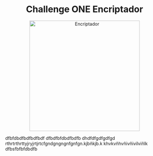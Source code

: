 <html>
<body>
<div align= center>
<h1>Challenge ONE Encriptador</h1>

<a href="https://magucho.github.io/Chalenge_ONE_encriptador.github.io/"><img src="https://static.hoy.es/www/multimedia/202202/08/media/cifradogif_601.gif" width="350" alt="Encriptador"/></a>

</div>
</body>
</html>
 dfbfdbdfbdfbdfbdf 
dfbdfbfdbdfbdfb
dhdfdfgdfgdfgd
rthrtrthrttyjryjrtjrtcfgndgngngnfgnfgn.kjbñkjb.k
khvkvñhvñivñivilviñlk
dfbsfbfbfdbdfb
